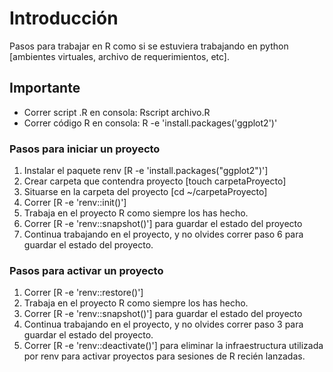 # Introducción

Pasos para trabajar en R como si se estuviera trabajando en python [ambientes virtuales, archivo de requerimientos, etc].

## Importante

- Correr script .R en consola: Rscript archivo.R
- Correr código R en consola: R -e 'install.packages('ggplot2')'

### Pasos para iniciar un proyecto
1. Instalar el paquete renv [R -e 'install.packages("ggplot2")']
2. Crear carpeta que contendra proyecto [touch carpetaProyecto]
3. Situarse en la carpeta del proyecto [cd ~/carpetaProyecto]
4. Correr [R -e 'renv::init()']
5. Trabaja en el proyecto R como siempre los has hecho.
6. Correr [R -e 'renv::snapshot()'] para guardar el estado del proyecto
7. Continua trabajando en el proyecto, y no olvides correr paso 6 para guardar el estado del proyecto.


### Pasos para activar un proyecto
1. Correr [R -e 'renv::restore()']
2. Trabaja en el proyecto R como siempre los has hecho.
3. Correr [R -e 'renv::snapshot()'] para guardar el estado del proyecto
4. Continua trabajando en el proyecto, y no olvides correr paso 3 para guardar el estado del proyecto.
5. Correr [R -e 'renv::deactivate()'] para eliminar la infraestructura utilizada por renv para activar proyectos para sesiones de R recién lanzadas.
